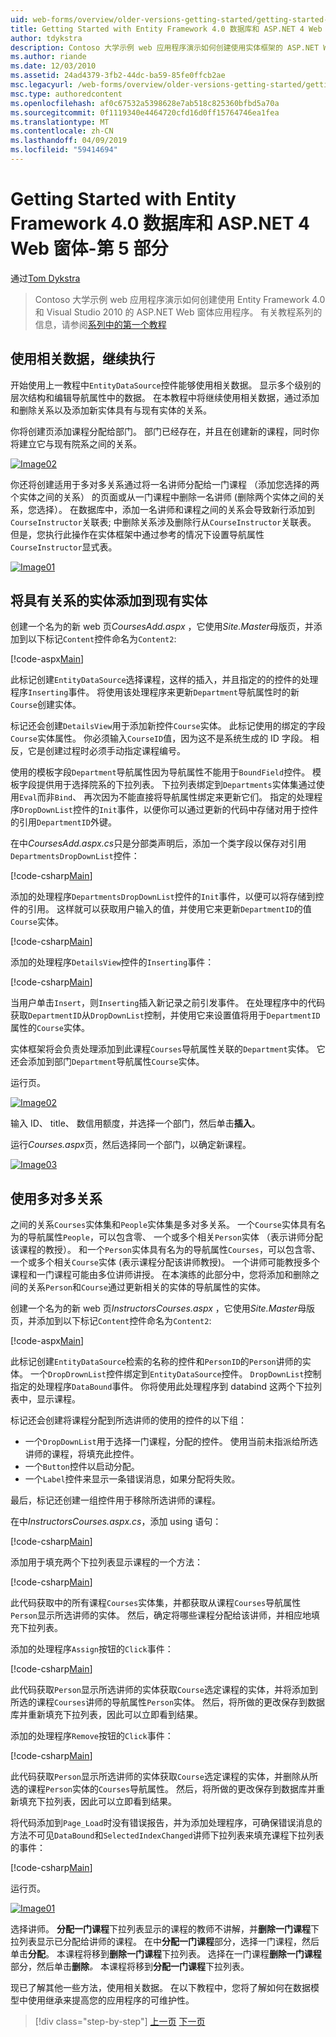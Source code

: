 ```yaml
---
uid: web-forms/overview/older-versions-getting-started/getting-started-with-ef/the-entity-framework-and-aspnet-getting-started-part-5
title: Getting Started with Entity Framework 4.0 数据库和 ASP.NET 4 Web 窗体-第 5 部分 |Microsoft Docs
author: tdykstra
description: Contoso 大学示例 web 应用程序演示如何创建使用实体框架的 ASP.NET Web 窗体应用程序。 示例应用程序是...
ms.author: riande
ms.date: 12/03/2010
ms.assetid: 24ad4379-3fb2-44dc-ba59-85fe0ffcb2ae
msc.legacyurl: /web-forms/overview/older-versions-getting-started/getting-started-with-ef/the-entity-framework-and-aspnet-getting-started-part-5
msc.type: authoredcontent
ms.openlocfilehash: af0c67532a5398628e7ab518c825360bfbd5a70a
ms.sourcegitcommit: 0f1119340e4464720cfd16d0ff15764746ea1fea
ms.translationtype: MT
ms.contentlocale: zh-CN
ms.lasthandoff: 04/09/2019
ms.locfileid: "59414694"
---
```

# <a name="getting-started-with-entity-framework-40-database-first-and-aspnet-4-web-forms---part-5"></a>Getting Started with Entity Framework 4.0 数据库和 ASP.NET 4 Web 窗体-第 5 部分

通过[Tom Dykstra](https://github.com/tdykstra)

> Contoso 大学示例 web 应用程序演示如何创建使用 Entity Framework 4.0 和 Visual Studio 2010 的 ASP.NET Web 窗体应用程序。 有关教程系列的信息，请参阅[系列中的第一个教程](the-entity-framework-and-aspnet-getting-started-part-1.md)


## <a name="working-with-related-data-continued"></a>使用相关数据，继续执行

开始使用上一教程中`EntityDataSource`控件能够使用相关数据。 显示多个级别的层次结构和编辑导航属性中的数据。 在本教程中将继续使用相关数据，通过添加和删除关系以及添加新实体具有与现有实体的关系。

你将创建页添加课程分配给部门。 部门已经存在，并且在创建新的课程，同时你将建立它与现有院系之间的关系。

[![Image02](the-entity-framework-and-aspnet-getting-started-part-5/_static/image2.png)](the-entity-framework-and-aspnet-getting-started-part-5/_static/image1.png)

你还将创建适用于多对多关系通过将一名讲师分配给一门课程 （添加您选择的两个实体之间的关系） 的页面或从一门课程中删除一名讲师 (删除两个实体之间的关系，您选择）。 在数据库中，添加一名讲师和课程之间的关系会导致新行添加到`CourseInstructor`关联表; 中删除关系涉及删除行从`CourseInstructor`关联表。 但是，您执行此操作在实体框架中通过参考的情况下设置导航属性`CourseInstructor`显式表。

[![Image01](the-entity-framework-and-aspnet-getting-started-part-5/_static/image4.png)](the-entity-framework-and-aspnet-getting-started-part-5/_static/image3.png)

## <a name="adding-an-entity-with-a-relationship-to-an-existing-entity"></a>将具有关系的实体添加到现有实体

创建一个名为的新 web 页*CoursesAdd.aspx* ，它使用*Site.Master*母版页，并添加到以下标记`Content`控件命名为`Content2`:

[!code-aspx[Main](the-entity-framework-and-aspnet-getting-started-part-5/samples/sample1.aspx)]

此标记创建`EntityDataSource`选择课程，这样的插入，并且指定的的控件的处理程序`Inserting`事件。 将使用该处理程序来更新`Department`导航属性时的新`Course`创建实体。

标记还会创建`DetailsView`用于添加新控件`Course`实体。 此标记使用的绑定的字段`Course`实体属性。 你必须输入`CourseID`值，因为这不是系统生成的 ID 字段。 相反，它是创建过程时必须手动指定课程编号。

使用的模板字段`Department`导航属性因为导航属性不能用于`BoundField`控件。 模板字段提供用于选择院系的下拉列表。 下拉列表绑定到`Departments`实体集通过使用`Eval`而非`Bind`、 再次因为不能直接将导航属性绑定来更新它们。 指定的处理程序`DropDownList`控件的`Init`事件，以便你可以通过更新的代码中存储对用于控件的引用`DepartmentID`外键。

在中*CoursesAdd.aspx.cs*只是分部类声明后，添加一个类字段以保存对引用`DepartmentsDropDownList`控件：

[!code-csharp[Main](the-entity-framework-and-aspnet-getting-started-part-5/samples/sample2.cs)]

添加的处理程序`DepartmentsDropDownList`控件的`Init`事件，以便可以将存储到控件的引用。 这样就可以获取用户输入的值，并使用它来更新`DepartmentID`的值`Course`实体。

[!code-csharp[Main](the-entity-framework-and-aspnet-getting-started-part-5/samples/sample3.cs)]

添加的处理程序`DetailsView`控件的`Inserting`事件：

[!code-csharp[Main](the-entity-framework-and-aspnet-getting-started-part-5/samples/sample4.cs)]

当用户单击`Insert`，则`Inserting`插入新记录之前引发事件。 在处理程序中的代码获取`DepartmentID`从`DropDownList`控制，并使用它来设置值将用于`DepartmentID`属性的`Course`实体。

实体框架将会负责处理添加到此课程`Courses`导航属性关联的`Department`实体。 它还会添加到部门`Department`导航属性`Course`实体。

运行页。

[![Image02](the-entity-framework-and-aspnet-getting-started-part-5/_static/image6.png)](the-entity-framework-and-aspnet-getting-started-part-5/_static/image5.png)

输入 ID、 title、 数信用额度，并选择一个部门，然后单击**插入**。

运行*Courses.aspx*页，然后选择同一个部门，以确定新课程。

[![Image03](the-entity-framework-and-aspnet-getting-started-part-5/_static/image8.png)](the-entity-framework-and-aspnet-getting-started-part-5/_static/image7.png)

## <a name="working-with-many-to-many-relationships"></a>使用多对多关系

之间的关系`Courses`实体集和`People`实体集是多对多关系。 一个`Course`实体具有名为的导航属性`People`，可以包含零、 一个或多个相关`Person`实体 （表示讲师分配该课程的教授）。 和一个`Person`实体具有名为的导航属性`Courses`，可以包含零、 一个或多个相关`Course`实体 (表示课程分配该讲师教授)。 一个讲师可能教授多个课程和一门课程可能由多位讲师讲授。 在本演练的此部分中，您将添加和删除之间的关系`Person`和`Course`通过更新相关的实体的导航属性的实体。

创建一个名为的新 web 页*InstructorsCourses.aspx* ，它使用*Site.Master*母版页，并添加到以下标记`Content`控件命名为`Content2`:

[!code-aspx[Main](the-entity-framework-and-aspnet-getting-started-part-5/samples/sample5.aspx)]

此标记创建`EntityDataSource`检索的名称的控件和`PersonID`的`Person`讲师的实体。 一个`DropDrownList`控件绑定到`EntityDataSource`控件。 `DropDownList`控制指定的处理程序`DataBound`事件。 你将使用此处理程序到 databind 这两个下拉列表中，显示课程。

标记还会创建将课程分配到所选讲师的使用的控件的以下组：

- 一个`DropDownList`用于选择一门课程，分配的控件。 使用当前未指派给所选讲师的课程，将填充此控件。
- 一个`Button`控件以启动分配。
- 一个`Label`控件来显示一条错误消息，如果分配将失败。

最后，标记还创建一组控件用于移除所选讲师的课程。

在中*InstructorsCourses.aspx.cs*，添加 using 语句：

[!code-csharp[Main](the-entity-framework-and-aspnet-getting-started-part-5/samples/sample6.cs)]

添加用于填充两个下拉列表显示课程的一个方法：

[!code-csharp[Main](the-entity-framework-and-aspnet-getting-started-part-5/samples/sample7.cs)]

此代码获取中的所有课程`Courses`实体集，并都获取从课程`Courses`导航属性`Person`显示所选讲师的实体。 然后，确定将哪些课程分配给该讲师，并相应地填充下拉列表。

添加的处理程序`Assign`按钮的`Click`事件：

[!code-csharp[Main](the-entity-framework-and-aspnet-getting-started-part-5/samples/sample8.cs)]

此代码获取`Person`显示所选讲师的实体获取`Course`选定课程的实体，并将添加到所选的课程`Courses`讲师的导航属性`Person`实体。 然后，将所做的更改保存到数据库并重新填充下拉列表，因此可以立即看到结果。

添加的处理程序`Remove`按钮的`Click`事件：

[!code-csharp[Main](the-entity-framework-and-aspnet-getting-started-part-5/samples/sample9.cs)]

此代码获取`Person`显示所选讲师的实体获取`Course`选定课程的实体，并删除从所选的课程`Person`实体的`Courses`导航属性。 然后，将所做的更改保存到数据库并重新填充下拉列表，因此可以立即看到结果。

将代码添加到`Page_Load`时没有错误报告，并为添加处理程序，可确保错误消息的方法不可见`DataBound`和`SelectedIndexChanged`讲师下拉列表来填充课程下拉列表的事件：

[!code-csharp[Main](the-entity-framework-and-aspnet-getting-started-part-5/samples/sample10.cs)]

运行页。

[![Image01](the-entity-framework-and-aspnet-getting-started-part-5/_static/image10.png)](the-entity-framework-and-aspnet-getting-started-part-5/_static/image9.png)

选择讲师。 <strong>分配一门课程</strong>下拉列表显示的课程的教师不讲解，并<strong>删除一门课程</strong>下拉列表显示已分配给讲师的课程。 在中<strong>分配一门课程</strong>部分，选择一门课程，然后单击<strong>分配</strong>。 本课程将移到<strong>删除一门课程</strong>下拉列表。 选择在一门课程<strong>删除一门课程</strong>部分，然后单击<strong>删除</strong><em>。</em> 本课程将移到<strong>分配一门课程</strong>下拉列表。

现已了解其他一些方法，使用相关数据。 在以下教程中，您将了解如何在数据模型中使用继承来提高您的应用程序的可维护性。

> [!div class="step-by-step"]
> [上一页](the-entity-framework-and-aspnet-getting-started-part-4.md)
> [下一页](the-entity-framework-and-aspnet-getting-started-part-6.md)
